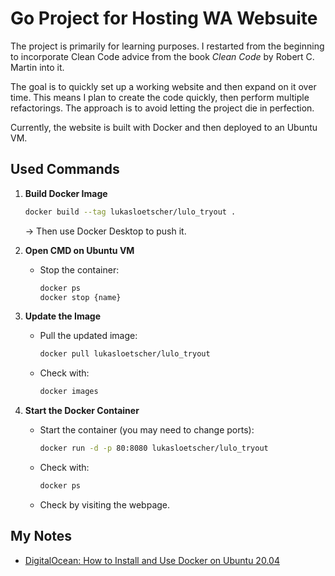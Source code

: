 # Go Project for Hosting WA Websuite

The project is primarily for learning purposes. I restarted from the beginning to incorporate Clean Code advice from the book *Clean Code* by Robert C. Martin into it.

The goal is to quickly set up a working website and then expand on it over time. This means I plan to create the code quickly, then perform multiple refactorings. The approach is to avoid letting the project die in perfection.

Currently, the website is built with Docker and then deployed to an Ubuntu VM.

## Used Commands

1. **Build Docker Image**
    ```bash
    docker build --tag lukasloetscher/lulo_tryout .
    ```
    -> Then use Docker Desktop to push it.

2. **Open CMD on Ubuntu VM**
    - Stop the container:
        ```bash
        docker ps
        docker stop {name}
        ```

3. **Update the Image**
    - Pull the updated image:
        ```bash
        docker pull lukasloetscher/lulo_tryout
        ```
    - Check with:
        ```bash
        docker images
        ```

4. **Start the Docker Container**
    - Start the container (you may need to change ports):
        ```bash
        docker run -d -p 80:8080 lukasloetscher/lulo_tryout
        ```
    - Check with:
        ```bash
        docker ps
        ```
    - Check by visiting the webpage.

## My Notes
- [DigitalOcean: How to Install and Use Docker on Ubuntu 20.04](https://www.digitalocean.com/community/tutorials/how-to-install-and-use-docker-on-ubuntu-20-04)

